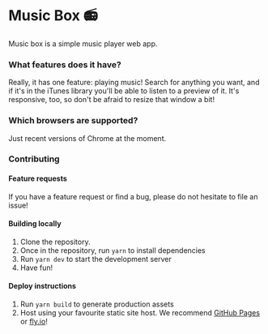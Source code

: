 # Music Box 📻
Music box is a simple music player web app. 

### What features does it have?
Really, it has one feature: playing music! Search for anything you want, and if it's in the iTunes library you'll be able to listen to a preview of it. It's responsive, too, so don't be afraid to resize that window a bit!

### Which browsers are supported?
Just recent versions of Chrome at the moment.

### Contributing
#### Feature requests
If you have a feature request or find a bug, please do not hesitate to file an issue!

#### Building locally
1. Clone the repository.
2. Once in the repository, run `yarn` to install dependencies
3. Run `yarn dev` to start the development server
4. Have fun!


#### Deploy instructions
1. Run `yarn build` to generate production assets
2. Host using your favourite static site host. We recommend [GitHub Pages](https://pages.github.com/) or [fly.io](https://fly.io/)!
